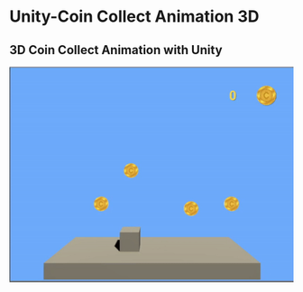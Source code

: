 # Unity-Coin Collect Animation 3D
## 3D Coin Collect Animation with Unity 

![d](https://github.com/bozalp/Unity-CoinCollectAnimation3D/blob/main/Coin.gif)
